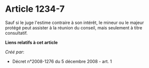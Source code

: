 # Article 1234-7

Sauf si le juge l'estime contraire à son intérêt, le mineur ou le majeur protégé peut assister à la réunion du conseil, mais
seulement à titre consultatif.

**Liens relatifs à cet article**

_Créé par_:

  - Décret n°2008-1276 du 5 décembre 2008 - art. 1
